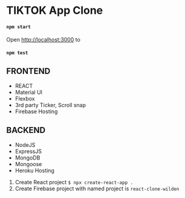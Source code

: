 # TIKTOK App Clone

#### `npm start`

Open [http://localhost:3000](http://localhost:3000) to

#### `npm test`

## FRONTEND

- REACT
- Material UI
- Flexbox
- 3rd party Ticker, Scroll snap
- Firebase Hosting

## BACKEND

- NodeJS
- ExpressJS
- MongoDB
- Mongoose
- Heroku Hosting

1. Create React project `$ npx create-react-app .`
2. Create Firebase project with named project is `react-clone-wilden`
